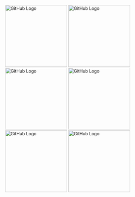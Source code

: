 

<img src="https://github.com/Davitpurceladze/midtermTBC/assets/111928562/5f026a20-7b09-4477-b568-3ff2b1e4d607" alt="GitHub Logo" width="200"/>
<img src="https://github.com/Davitpurceladze/midtermTBC/assets/111928562/646b72f9-0dda-47fa-898f-860a96734649" alt="GitHub Logo" width="200"/>
<img src="https://github.com/Davitpurceladze/midtermTBC/assets/111928562/d8e142eb-4f1e-40ba-b63e-cdf1030f0bfc" alt="GitHub Logo" width="200"/>
<img src="https://github.com/Davitpurceladze/midtermTBC/assets/111928562/14205768-35e9-4942-a295-ee5d72a3e55d" alt="GitHub Logo" width="200"/>
<img src="https://github.com/Davitpurceladze/midtermTBC/assets/111928562/b4b5c403-4962-4113-8217-318d5a122938" alt="GitHub Logo" width="200"/>
<img src="https://github.com/Davitpurceladze/midtermTBC/assets/111928562/e3f7461b-0a9c-4b17-84a8-2e36f96b01e8" alt="GitHub Logo" width="200"/>
